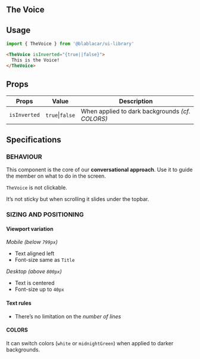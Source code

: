 ## The Voice

<!-- STORY -->

## Usage

```js
import { TheVoice } from '@blablacar/ui-library'
```

```html
<TheVoice isInverted="{true||false}">
  This is the Voice!
</TheVoice>
```

## Props

| **Props**    | **Value**       | **Description**                                 |
| ------------ | --------------- | ----------------------------------------------- |
| `isInverted` | `true`\|`false` | When applied to dark backgrounds _(cf. COLORS)_ |

## Specifications

### BEHAVIOUR

This component is the core of our **conversational approach**.
Use it to guide the member on what to do in the screen.

`TheVoice` is not clickable.

It’s not sticky but when scrolling it slides under the topbar.

### SIZING AND POSITIONING

#### Viewport variation

_Mobile (below `799px`)_

- Text aligned left
- Font-size same as `Title`

_Desktop (above `800px`)_

- Text is centered
- Font-size up to `40px`

#### Text rules

- There’s no limitation on the _number of lines_

#### COLORS

It can switch colors (`white` or `midnightGreen`) when applied to darker backgrounds.
